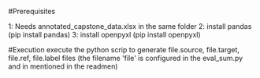 #Prerequisites

1: Needs annotated_capstone_data.xlsx in the same folder
2: install pandas (pip install pandas)
3: install openpyxl (pip install openpyxl)

#Execution
execute the python scrip to generate file.source, file.target, file.ref, file.label files (the filename 'file' is configured in the eval_sum.py and in mentioned in the readmen)
